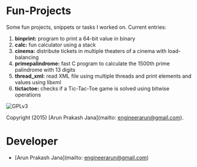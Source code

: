 # Fun-Projects

Some fun projects, snippets or tasks I worked on.
Current entries:

1. **binprint:** program to print a 64-bit value in binary
2. **calc:** fun calculator using a stack
3. **cinema:** distribute tickets in multiple theaters of a cinema with load-balancing
4. **primepalindrome:** fast C program to calculate the 1500th prime palindrome with 13 digits
5. **thread_xml:** read XML file using multiple threads and print elements and values using libxml
6. **tictactoe:** checks if a Tic-Tac-Toe game is solved using bitwise operations

![GPLv3](https://upload.wikimedia.org/wikipedia/commons/thumb/9/93/GPLv3_Logo.svg/200px-GPLv3_Logo.svg.png)

Copyright (2015) [Arun Prakash Jana](mailto: engineerarun@gmail.com).

# Developer
- [Arun Prakash Jana](mailto: engineerarun@gmail.com)
